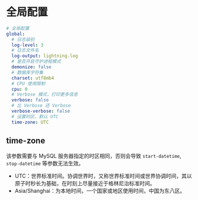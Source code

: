 # 全局配置

```yaml
# 全局配置
global:
  # 日志级别
  log-level: 3
  # 日志文件名
  log-output: lightning.log
  # 是否开启守护进程模式
  demonize: false
  # 数据库字符集
  charset: utf8mb4
  # CPU 使用限制
  cpu: 0
  # Verbose 模式，打印更多信息
  verbose: false
  # 比 Verbose 还 Verbose
  verbose-verbose: false
  # 设置时区，默认 UTC
  time-zone: UTC
```

## time-zone

该参数需要与 MySQL 服务器指定的时区相同，否则会导致 `start-datetime`, `stop-datetime` 等参数无法生效。

* UTC：世界标准时间。协调世界时，又称世界标准时间或世界协调时间，其以原子时秒长为基础，在时刻上尽量接近于格林尼治标准时间。
* Asia/Shanghai：为本地时间，一个国家或地区使用时间，中国为东八区。
